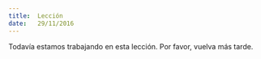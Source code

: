 ```yaml
---
title:  Lección
date:   29/11/2016
---
```


Todavía estamos trabajando en esta lección. Por favor, vuelva más tarde.